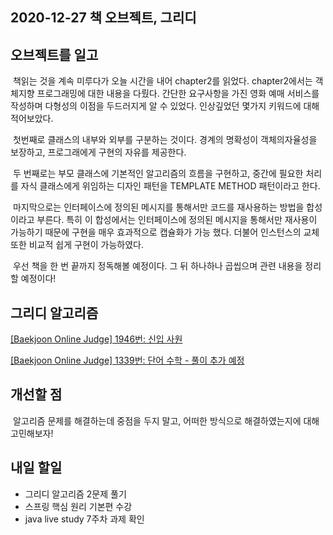 ## 2020-12-27 책 오브젝트, 그리디

## 오브젝트를 일고
&nbsp;책읽는 것을 계속 미루다가 오늘 시간을 내어 chapter2를 읽었다. chapter2에서는 객체지향 프로그래밍에 대한 내용을 다뤘다. 간단한 요구사항을 가진 영화 예매 서비스를 작성하며 다형성의 이점을 두드러지게 알 수 있었다. 인상깊었던 몇가지 키워드에 대해 적어보았다.

&nbsp;첫번째로 클래스의 내부와 외부를 구분하는 것이다. 경계의 명확성이 객체의자율성을 보장하고, 프로그래에게 구현의 자유를 제공한다.

&nbsp;두 번째로는 부모 클래스에 기본적인 알고리즘의 흐름을 구현하고, 중간에 필요한 처리를 자식 클래스에게 위임하는 디자인 패턴을 TEMPLATE METHOD 패턴이라고 한다.

&nbsp;마지막으로는 인터페이스에 정의된 메시지를 통해서만 코드를 재사용하는 방법을 합성이라고 부른다. 특히 이 합성에서는 인터페이스에 정의된 메시지을 통해서만 재사용이 가능하기 때문에 구현을 매우 효과적으로 캡슐화가 가능 했다. 더불어 인스턴스의 교체또한 비교적 쉽게 구현이 가능하였다. 

&nbsp;우선 책을 한 번 끝까지 정독해볼 예정이다. 그 뒤 하나하나 곱씹으며 관련 내용을 정리할 예정이다!

## 그리디 알고리즘

[[Baekjoon Online Judge] 1946번: 신입 사원](https://hyeonic.tistory.com/18)

[[Baekjoon Online Judge] 1339번: 단어 수학 - 풀이 추가 예정](https://hyeonic.tistory.com/19)

## 개선할 점
&nbsp;알고리즘 문제를 해결하는데 중점을 두지 말고, 어떠한 방식으로 해결하였는지에 대해 고민해보자!

## 내일 할일
 - 그리디 알고리즘 2문제 풀기
 - 스프링 핵심 원리 기본편 수강
 - java live study 7주차 과제 확인
 